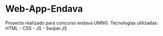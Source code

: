 # Web-App-Endava
Proyecto realizado para concurso endava UMNG.
Tecnologías utilizadas:
HTML - CSS - JS - Swiper.JS
